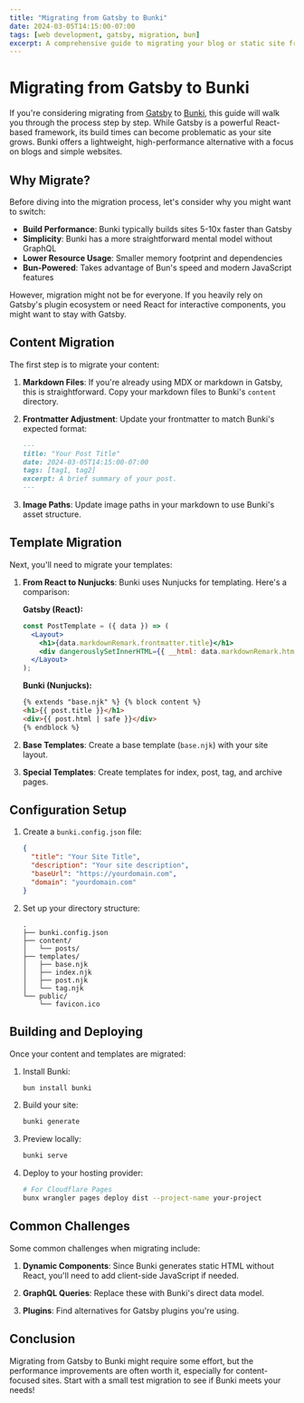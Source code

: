 ```yaml
---
title: "Migrating from Gatsby to Bunki"
date: 2024-03-05T14:15:00-07:00
tags: [web development, gatsby, migration, bun]
excerpt: A comprehensive guide to migrating your blog or static site from Gatsby to Bunki. Learn about the key differences, migration strategies, and performance benefits you can expect when moving to this Bun-powered static site generator.
---
```


# Migrating from Gatsby to Bunki

If you're considering migrating from [Gatsby](https://www.gatsbyjs.com/) to [Bunki](/tags/web-development/), this guide will walk you through the process step by step. While Gatsby is a powerful React-based framework, its build times can become problematic as your site grows. Bunki offers a lightweight, high-performance alternative with a focus on blogs and simple websites.

## Why Migrate?

Before diving into the migration process, let's consider why you might want to switch:

- **Build Performance**: Bunki typically builds sites 5-10x faster than Gatsby
- **Simplicity**: Bunki has a more straightforward mental model without GraphQL
- **Lower Resource Usage**: Smaller memory footprint and dependencies
- **Bun-Powered**: Takes advantage of Bun's speed and modern JavaScript features

However, migration might not be for everyone. If you heavily rely on Gatsby's plugin ecosystem or need React for interactive components, you might want to stay with Gatsby.

## Content Migration

The first step is to migrate your content:

1. **Markdown Files**: If you're already using MDX or markdown in Gatsby, this is straightforward. Copy your markdown files to Bunki's `content` directory.

2. **Frontmatter Adjustment**: Update your frontmatter to match Bunki's expected format:

   ```markdown
   ---
   title: "Your Post Title"
   date: 2024-03-05T14:15:00-07:00
   tags: [tag1, tag2]
   excerpt: A brief summary of your post.
   ---
   ```

3. **Image Paths**: Update image paths in your markdown to use Bunki's asset structure.

## Template Migration

Next, you'll need to migrate your templates:

1. **From React to Nunjucks**: Bunki uses Nunjucks for templating. Here's a comparison:

   **Gatsby (React):**

   ```jsx
   const PostTemplate = ({ data }) => (
     <Layout>
       <h1>{data.markdownRemark.frontmatter.title}</h1>
       <div dangerouslySetInnerHTML={{ __html: data.markdownRemark.html }} />
     </Layout>
   );
   ```

   **Bunki (Nunjucks):**

   ```html
   {% extends "base.njk" %} {% block content %}
   <h1>{{ post.title }}</h1>
   <div>{{ post.html | safe }}</div>
   {% endblock %}
   ```

2. **Base Templates**: Create a base template (`base.njk`) with your site layout.

3. **Special Templates**: Create templates for index, post, tag, and archive pages.

## Configuration Setup

1. Create a `bunki.config.json` file:

   ```json
   {
     "title": "Your Site Title",
     "description": "Your site description",
     "baseUrl": "https://yourdomain.com",
     "domain": "yourdomain.com"
   }
   ```

2. Set up your directory structure:

   ```
   .
   ├── bunki.config.json
   ├── content/
   │   └── posts/
   ├── templates/
   │   ├── base.njk
   │   ├── index.njk
   │   ├── post.njk
   │   └── tag.njk
   └── public/
       └── favicon.ico
   ```

## Building and Deploying

Once your content and templates are migrated:

1. Install Bunki:

   ```bash
   bun install bunki
   ```

2. Build your site:

   ```bash
   bunki generate
   ```

3. Preview locally:

   ```bash
   bunki serve
   ```

4. Deploy to your hosting provider:
   ```bash
   # For Cloudflare Pages
   bunx wrangler pages deploy dist --project-name your-project
   ```

## Common Challenges

Some common challenges when migrating include:

1. **Dynamic Components**: Since Bunki generates static HTML without React, you'll need to add client-side JavaScript if needed.

2. **GraphQL Queries**: Replace these with Bunki's direct data model.

3. **Plugins**: Find alternatives for Gatsby plugins you're using.

## Conclusion

Migrating from Gatsby to Bunki might require some effort, but the performance improvements are often worth it, especially for content-focused sites. Start with a small test migration to see if Bunki meets your needs!
